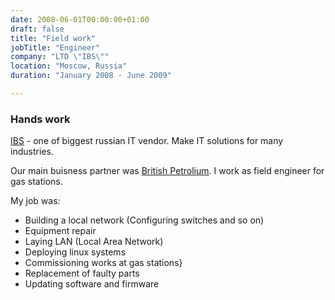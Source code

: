 ```yaml
---
date: 2008-06-01T00:00:00+01:00
draft: false
title: "Field work"
jobTitle: "Engineer"
company: "LTD \"IBS\""
location: "Moscow, Russia"
duration: "January 2008 - June 2009"

---
```

### Hands work

[IBS](https://ibs.ru/eng/) - one of biggest russian IT vendor. Make IT solutions for many industries.

Our main buisness partner was [British Petrolium](http://bp.com).
I work as field engineer for gas stations.

My job was:

 - Building a local network (Configuring switches and so on)
 - Equipment repair
 - Laying LAN (Local Area Network)
 - Deploying linux systems
 - Commissioning works at gas stations}
 - Replacement of faulty parts
 - Updating software and firmware
